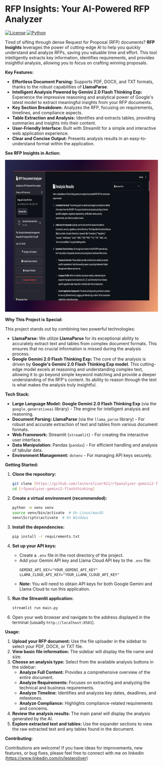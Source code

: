 # RFP Insights: Your AI-Powered RFP Analyzer

[![License](https://img.shields.io/badge/License-MIT-yellow.svg)](https://opensource.org/licenses/MIT)
[![Python](https://img.shields.io/badge/Python-3.8+-blue.svg)](https://www.python.org/downloads/)

Tired of sifting through dense Request for Proposal (RFP) documents?  **RFP Insights** leverages the power of cutting-edge AI to help you quickly understand and analyze RFPs, saving you valuable time and effort. This tool intelligently extracts key information, identifies requirements, and provides insightful analysis, allowing you to focus on crafting winning proposals.

**Key Features:**

*   **Effortless Document Parsing:**  Supports PDF, DOCX, and TXT formats, thanks to the robust capabilities of **LlamaParse**.
*   **Intelligent Analysis Powered by Gemini 2.0 Flash Thinking Exp:**  Experience the impressive reasoning and analytical power of Google's latest model to extract meaningful insights from your RFP documents.
*   **Key Section Breakdown:**  Analyzes the RFP, focusing on requirements, timelines, and compliance aspects.
*   **Table Extraction and Analysis:**  Identifies and extracts tables, providing summaries and insights into their content.
*   **User-Friendly Interface:**  Built with Streamlit for a simple and interactive web application experience.
*   **Clear and Concise Output:**  Presents analysis results in an easy-to-understand format within the application.

**See RFP Insights in Action:**

<img src="https://github.com/lesteroliver911/rfpanalyzer-gemini2-flashthinking/blob/main/lesteroliver-rfp-gemini2flashexp.png" alt="Screenshot of RFP Analyzer interface showing analysis results" height="500">

**Why This Project is Special:**

This project stands out by combining two powerful technologies:

*   **LlamaParse:**  We utilize **LlamaParse** for its exceptional ability to accurately extract text and tables from complex document formats. This ensures that no crucial information is missed during the analysis process.
*   **Google Gemini 2.0 Flash Thinking Exp:** The core of the analysis is driven by **Google's Gemini 2.0 Flash Thinking Exp model**. This cutting-edge model excels at reasoning and understanding complex text, allowing it to go beyond simple keyword matching and provide a deeper understanding of the RFP's content. Its ability to reason through the text is what makes the analysis truly insightful.

**Tech Stack:**

*   **Large Language Model:**  **Google Gemini 2.0 Flash Thinking Exp** (via the `google.generativeai` library) -  The engine for intelligent analysis and reasoning.
*   **Document Parsing:** **LlamaParse** (via the `llama_parse` library) -  For robust and accurate extraction of text and tables from various document formats.
*   **Web Framework:** Streamlit (`streamlit`) - For creating the interactive user interface.
*   **Data Manipulation:** Pandas (`pandas`) - For efficient handling and analysis of tabular data.
*   **Environment Management:** `dotenv` - For managing API keys securely.

**Getting Started:**

1. **Clone the repository:**
    ```bash
    git clone [https://github.com/lesteroliver911/rfpanalyzer-gemini2-flashthinking]
    cd [rfpanalyzer-gemini2-flashthinking]
    ```

2. **Create a virtual environment (recommended):**
    ```bash
    python -m venv venv
    source venv/bin/activate  # On Linux/macOS
    venv\Scripts\activate  # On Windows
    ```

3. **Install the dependencies:**
    ```bash
    pip install -r requirements.txt
    ```

4. **Set up your API keys:**
    *   Create a `.env` file in the root directory of the project.
    *   Add your Gemini API key and Llama Cloud API key to the `.env` file:
        ```dotenv
        GEMINI_API_KEY="YOUR_GEMINI_API_KEY"
        LLAMA_CLOUD_API_KEY="YOUR_LLAMA_CLOUD_API_KEY"
        ```
    *   **Note:** You will need to obtain API keys for both Google Gemini and Llama Cloud to run this application.

5. **Run the Streamlit application:**
    ```bash
    streamlit run main.py
    ```

6. Open your web browser and navigate to the address displayed in the terminal (usually `http://localhost:8501`).

**Usage:**

1. **Upload your RFP document:** Use the file uploader in the sidebar to select your PDF, DOCX, or TXT file.
2. **View basic file information:** The sidebar will display the file name and size.
3. **Choose an analysis type:** Select from the available analysis buttons in the sidebar:
    *   **Analyze Full Content:** Provides a comprehensive overview of the entire document.
    *   **Analyze Requirements:** Focuses on extracting and analyzing the technical and business requirements.
    *   **Analyze Timeline:**  Identifies and analyzes key dates, deadlines, and milestones.
    *   **Analyze Compliance:**  Highlights compliance-related requirements and concerns.
4. **Review the analysis results:** The main panel will display the analysis generated by the AI.
5. **Explore extracted text and tables:** Use the expander sections to view the raw extracted text and any tables found in the document.

**Contributing:**

Contributions are welcome! If you have ideas for improvements, new features, or bug fixes, please feel free to connect with me on linkedin (https://www.linkedin.com/in/lesteroliver)
